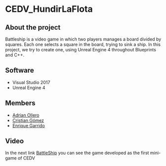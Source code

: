 # CEDV_HundirLaFlota

## About the project

Battleship is a video game in which two players manages a board divided by squares. Each one selects a square in the board, trying to
sink a ship. In this project, we try to create one, using Unreal Engine 4 throughout Blueprints and C++.

## Software

* Visual Studio 2017
* Unreal Engine 4

## Members

* [Adrian Ollero](https://github.com/adrian-ollero)
* [Cristian Gómez](https://github.com/Cris21395)
* [Enrique Garrido](https://github.com/EnriqueGarrido)

## Video

In the next link [BattleShip](https://www.youtube.com/watch?v=tXp0TdPHQJU&feature=youtu.be) you can see the game developed as the first mini-game of CEDV

